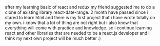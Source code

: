 after my learning basic of react and redux  my friend suggested me to do a clone of existing library react-date-range. 
2 month have passed since i stared to learn html and there is my first project that i have wrote totally on my own.  i know that a lot of thing are not right but i also know that everything will come with practice and knowledge. so i continue learning react and other libraries that are needed to be a react.js developer and i think my next own project will be much better :)
